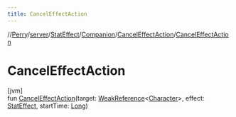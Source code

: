 ```yaml
---
title: CancelEffectAction
---
```

//[Perry](../../../../../index.html)/[server](../../../index.html)/[StatEffect](../../index.html)/[Companion](../index.html)/[CancelEffectAction](index.html)/[CancelEffectAction](-cancel-effect-action.html)



# CancelEffectAction



[jvm]\
fun [CancelEffectAction](-cancel-effect-action.html)(target: [WeakReference](https://docs.oracle.com/javase/8/docs/api/java/lang/ref/WeakReference.html)<[Character](../../../../client/-character/index.html)>, effect: [StatEffect](../../index.html), startTime: [Long](https://kotlinlang.org/api/latest/jvm/stdlib/kotlin/-long/index.html))




